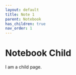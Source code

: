 ```yaml
---
layout: default
title: Note 1
parent: Notebook
has_children: true
nav_order: 1
---
```


# Notebook Child

I am a child page.

